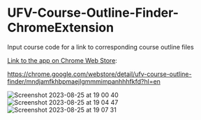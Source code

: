 # UFV-Course-Outline-Finder-ChromeExtension
 Input course code for a link to corresponding course outline files

 [Link to the app on Chrome Web Store](https://chrome.google.com/webstore/detail/ufv-course-outline-finder/mndjamfkhbpmaejlgmmmimpanhhhfkfd?hl=en):

https://chrome.google.com/webstore/detail/ufv-course-outline-finder/mndjamfkhbpmaejlgmmmimpanhhhfkfd?hl=en

![Screenshot 2023-08-25 at 19 00 40](https://github.com/lyuhiroyama/UFV-Course-Outline-Finder/assets/98152295/ce46fff4-bff3-4e4f-a151-692c64180b42)  ![Screenshot 2023-08-25 at 19 04 47](https://github.com/lyuhiroyama/UFV-Course-Outline-Finder/assets/98152295/2528f2b6-c9e9-4bdc-90da-440daed3838b)  ![Screenshot 2023-08-25 at 19 07 31](https://github.com/lyuhiroyama/UFV-Course-Outline-Finder/assets/98152295/d31d658c-dcdd-4898-8021-79487a58d468)

